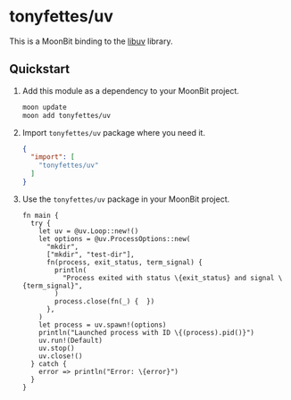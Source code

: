 # tonyfettes/uv

This is a MoonBit binding to the [libuv](https://libuv.org) library.

## Quickstart

1. Add this module as a dependency to your MoonBit project.

   ```bash
   moon update
   moon add tonyfettes/uv
   ```

2. Import `tonyfettes/uv` package where you need it.

   ```json
   {
     "import": [
       "tonyfettes/uv"
     ]
   }
   ```

3. Use the `tonyfettes/uv` package in your MoonBit project.

   ```moonbit
   fn main {
     try {
       let uv = @uv.Loop::new!()
       let options = @uv.ProcessOptions::new(
         "mkdir",
         ["mkdir", "test-dir"],
         fn(process, exit_status, term_signal) {
           println(
             "Process exited with status \{exit_status} and signal \{term_signal}",
           )
           process.close(fn(_) {  })
         },
       )
       let process = uv.spawn!(options)
       println("Launched process with ID \{(process).pid()}")
       uv.run!(Default)
       uv.stop()
       uv.close!()
     } catch {
       error => println("Error: \{error}")
     }
   }
   ```
